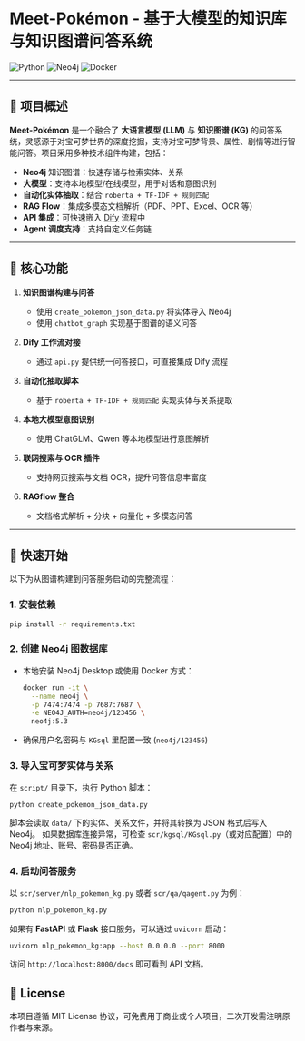 # Meet-Pokémon - 基于大模型的知识库与知识图谱问答系统

![Python](https://img.shields.io/badge/Python-3.11-blue?style=flat&logo=python)
![Neo4j](https://img.shields.io/badge/Neo4j-5.0-blue?style=flat&logo=neo4j)
![Docker](https://img.shields.io/badge/Docker-2496ED?style=flat&logo=docker&logoColor=ffffff)

---

## 📝 项目概述

**Meet-Pokémon** 是一个融合了 **大语言模型 (LLM)** 与 **知识图谱 (KG)**
的问答系统，灵感源于对宝可梦世界的深度挖掘，支持对宝可梦背景、属性、剧情等进行智能问答。项目采用多种技术组件构建，包括：

- **Neo4j** 知识图谱：快速存储与检索实体、关系
- **大模型**：支持本地模型/在线模型，用于对话和意图识别
- **自动化实体抽取**：结合 `roberta + TF-IDF + 规则匹配`
- **RAG Flow**：集成多模态文档解析（PDF、PPT、Excel、OCR 等）
- **API 集成**：可快速嵌入 [Dify](https://dify.ai/) 流程中
- **Agent 调度支持**：支持自定义任务链

---

## 🎯 核心功能

1. **知识图谱构建与问答**
    - 使用 `create_pokemon_json_data.py` 将实体导入 Neo4j
    - 使用 `chatbot_graph` 实现基于图谱的语义问答

2. **Dify 工作流对接**
    - 通过 `api.py` 提供统一问答接口，可直接集成 Dify 流程

3. **自动化抽取脚本**
    - 基于 `roberta + TF-IDF + 规则匹配` 实现实体与关系提取

4. **本地大模型意图识别**
    - 使用 ChatGLM、Qwen 等本地模型进行意图解析

5. **联网搜索与 OCR 插件**
    - 支持网页搜索与文档 OCR，提升问答信息丰富度

6. **RAGflow 整合**
    - 文档格式解析 + 分块 + 向量化 + 多模态问答

---

## 🚀 快速开始

以下为从图谱构建到问答服务启动的完整流程：

### 1. 安装依赖

```bash
pip install -r requirements.txt
```

### 2. 创建 Neo4j 图数据库

- 本地安装 Neo4j Desktop 或使用 Docker 方式：

  ```bash
  docker run -it \
    --name neo4j \
    -p 7474:7474 -p 7687:7687 \
    -e NEO4J_AUTH=neo4j/123456 \
    neo4j:5.3
  ```

- 确保用户名密码与 `KGsql` 里配置一致 (`neo4j/123456`)

### 3. 导入宝可梦实体与关系

在 `script/` 目录下，执行 Python 脚本：

```bash
python create_pokemon_json_data.py
```

脚本会读取 `data/` 下的实体、关系文件，并将其转换为 JSON 格式后写入 Neo4j。
如果数据库连接异常，可检查 `scr/kgsql/KGsql.py`（或对应配置）中的 Neo4j 地址、账号、密码是否正确。

### 4. 启动问答服务

以 `scr/server/nlp_pokemon_kg.py` 或者 `scr/qa/qagent.py` 为例：

```python
python nlp_pokemon_kg.py
```

如果有 **FastAPI** 或 **Flask** 接口服务，可以通过 `uvicorn` 启动：

```bash
uvicorn nlp_pokemon_kg:app --host 0.0.0.0 --port 8000
```

访问 `http://localhost:8000/docs` 即可看到 API 文档。

## 📃 License

本项目遵循 MIT License 协议，可免费用于商业或个人项目，二次开发需注明原作者与来源。